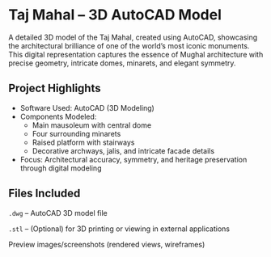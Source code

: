 
# Taj Mahal – 3D AutoCAD Model

A detailed 3D model of the Taj Mahal, created using AutoCAD, showcasing the architectural brilliance of one of the world’s most iconic monuments. This digital representation captures the essence of Mughal architecture with precise geometry, intricate domes, minarets, and elegant symmetry.

## Project Highlights
- Software Used: AutoCAD (3D Modeling)
- Components Modeled:
  - Main mausoleum with central dome
  - Four surrounding minarets
  - Raised platform with stairways
  - Decorative archways, jalis, and intricate facade details
- Focus: Architectural accuracy, symmetry, and heritage preservation through digital modeling

## Files Included
`.dwg` – AutoCAD 3D model file

`.stl` – (Optional) for 3D printing or viewing in external applications

Preview images/screenshots (rendered views, wireframes)


